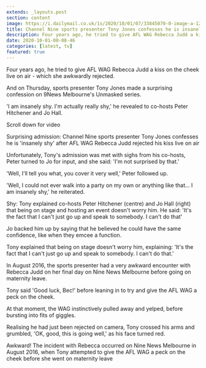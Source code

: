 ```yaml
---
extends: _layouts.post
section: content
image: https://i.dailymail.co.uk/1s/2020/10/01/07/33845070-0-image-a-120_1601533636228.jpg 
title: Channel Nine sports presenter Tony Jones confesses he is insanely shy 
description: Four years ago, he tried to give AFL WAG Rebecca Judd a kiss on the cheek live on air - which she awkwardly rejected. 
date: 2020-10-01-08-08-46 
categories: [latest, tv] 
featured: true 
--- 
```

Four years ago, he tried to give AFL WAG Rebecca Judd a kiss on the cheek live on air - which she awkwardly rejected.

And on Thursday, sports presenter Tony Jones made a surprising confession on 9News Melbourne's Unmasked series.

'I am insanely shy. I'm actually really shy,' he revealed to co-hosts Peter Hitchener and Jo Hall.

Scroll down for video 

Surprising admission: Channel Nine sports presenter Tony Jones confesses he is 'insanely shy' after AFL WAG Rebecca Judd rejected his kiss live on air

Unfortunately, Tony's admission was met with sighs from his co-hosts, Peter turned to Jo for input, and she said: 'I'm not surprised by that.'

'Well, I'll tell you what, you cover it very well,' Peter followed up.

'Well, I could not ever walk into a party on my own or anything like that... I am insanely shy,' he reiterated.

Shy: Tony explained co-hosts Peter Hitchener (centre) and Jo Hall (right) that being on stage and hosting an event doesn't worry him. He said: 'It's the fact that I can't just go up and speak to somebody. I can't do that'

Jo backed him up by saying that he believed he could have the same confidence, like when they emcee a function.

Tony explained that being on stage doesn't worry him, explaining: 'It's the fact that I can't just go up and speak to somebody. I can't do that.'

In August 2016, the sports presenter had a very awkward encounter with Rebecca Judd on her final day on Nine News Melbourne before going on maternity leave. 

Tony said 'Good luck, Bec!' before leaning in to try and give the AFL WAG a peck on the cheek.

At that moment, the WAG instinctively pulled away and yelped, before bursting into fits of giggles.

Realising he had just been rejected on camera, Tony crossed his arms and grumbled, 'OK, good, this is going well,' as his face turned red.

Awkward! The incident with Rebecca occurred on Nine News Melbourne in August 2016, when Tony attempted to give the AFL WAG a peck on the cheek before she went on maternity leave

